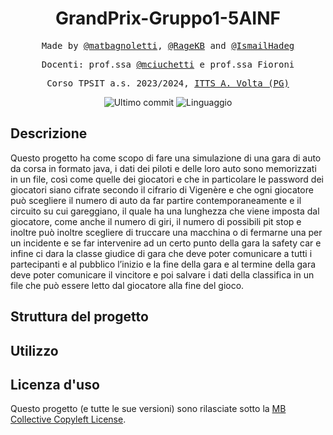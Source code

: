 <h1 align="center">GrandPrix-Gruppo1-5AINF</h1>

<p align="center" style="font-family: monospace">Made by <a href="https://github.com/matbagnoletti">@matbagnoletti</a>, <a href="https://github.com/RageKB">@RageKB</a> and <a href="https://github.com/IsmailHadeg">@IsmailHadeg</a></p>
<p align="center" style="font-family: monospace">Docenti: prof.ssa <a href="https://github.com/mciuchetti">@mciuchetti</a> e prof.ssa Fioroni</p>
<p align="center" style="font-family: monospace">Corso TPSIT a.s. 2023/2024, <a href="https://www.avoltapg.edu.it/">ITTS A. Volta (PG)</a></p>
<p align="center">
    <img src="https://img.shields.io/github/last-commit/matbagnoletti/GrandPrix-Gruppo1-5AINF?style=for-the-badge" alt="Ultimo commit">
    <img src="https://img.shields.io/github/languages/top/matbagnoletti/GrandPrix-Gruppo1-5AINF?style=for-the-badge" alt="Linguaggio">
</p>

## Descrizione
Questo progetto ha come scopo di fare una simulazione di una gara di auto da corsa in formato java, i dati dei piloti e delle loro auto sono memorizzati in un file, così come quelle dei giocatori e che in particolare le password dei giocatori siano cifrate secondo il cifrario di Vigenère e che ogni giocatore può scegliere il numero di auto da far partire contemporaneamente e il circuito su cui gareggiano, il quale ha una lunghezza che viene imposta dal giocatore, come anche il numero di giri, il numero di possibili pit stop e inoltre può inoltre scegliere di truccare una macchina o di fermarne una per un incidente e se far intervenire ad un certo punto della gara la safety car e infine ci dara la classe giudice di gara che deve poter comunicare a tutti i partecipanti e al pubblico l’inizio e la fine della gara e al termine della gara deve poter comunicare il vincitore e poi salvare i dati della classifica in un file che può essere letto dal giocatore alla fine del gioco.
    
## Struttura del progetto

## Utilizzo

## Licenza d'uso
Questo progetto (e tutte le sue versioni) sono rilasciate sotto la [MB Collective Copyleft License](LICENSE).